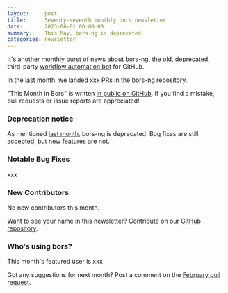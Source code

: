 ```yaml
---
layout:     post
title:      Seventy-seventh monthly bors newsletter
date:       2023-06-01 00:00:00
summary:    This May, bors-ng is deprecated
categories: newsletter
---
```


It's another monthly burst of news about bors-ng, the old, deprecated, third-party [workflow automation bot](https://github.com/lvgl/lv_binding_rust/issues/99) for GitHub.

In the [last month](https://github.com/bors-ng/bors-ng/pulls?q=is%3Apr+is%3Amerged+closed%3A2023-05-01..2023-05-31),
we landed xxx PRs in the bors-ng repository.

"This Month in Bors" is written [in public on GitHub][GitHub for TMiB].
If you find a mistake, pull requests or issue reports are appreciated!

[GitHub for TMiB]: https://github.com/bors-ng/bors-ng.github.io


### Deprecation notice

As mentioned [last month](xxx), bors-ng is deprecated. Bug fixes are still accepted, but new features are not.


### Notable Bug Fixes

xxx


### New Contributors

No new contributors this month.

Want to see your name in this newsletter? Contribute on our [GitHub repository](https://github.com/bors-ng/bors-ng).


### Who's using bors?

This month's featured user is xxx

Got any suggestions for next month?
Post a comment on the [February pull request](https://github.com/bors-ng/bors-ng.github.io/pull/___).
